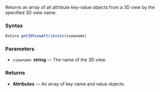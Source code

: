 Returns an array of all attribute key-value objects from a 3D view by the specified 3D view name.

### Syntax

```typescript
RxCore.get3DViewAttributes(viewname)
```

### Parameters

- `viewname`: **string** — The name of the 3D view.

### Returns

- **Attributes** — An array of key name and value objects.